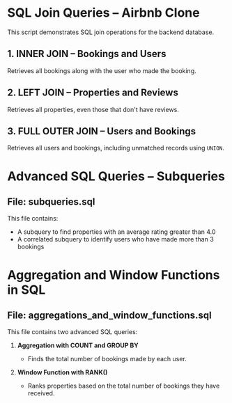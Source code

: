 # SQL Join Queries – Airbnb Clone

This script demonstrates SQL join operations for the backend database.

## 1. INNER JOIN – Bookings and Users
Retrieves all bookings along with the user who made the booking.

## 2. LEFT JOIN – Properties and Reviews
Retrieves all properties, even those that don't have reviews.

## 3. FULL OUTER JOIN – Users and Bookings
Retrieves all users and bookings, including unmatched records using `UNION`.


# Advanced SQL Queries – Subqueries

## File: subqueries.sql

This file contains:
- A subquery to find properties with an average rating greater than 4.0
- A correlated subquery to identify users who have made more than 3 bookings


# Aggregation and Window Functions in SQL

## File: aggregations_and_window_functions.sql

This file contains two advanced SQL queries:

1. **Aggregation with COUNT and GROUP BY**  
   - Finds the total number of bookings made by each user.

2. **Window Function with RANK()**  
   - Ranks properties based on the total number of bookings they have received.


